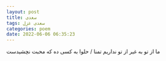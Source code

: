 ```yaml
---
layout: post
title: سعدی
tags: سعدی غزل
categories: poem
date: 2022-06-06 06:35:23
---
```


ما از تو به غیر از تو نداریم تمنا / حلوا به کسی ده که محبت نچشیدست

